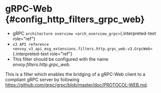 gRPC-Web {#config_http_filters_grpc_web}
========

-   gRPC `architecture overview <arch_overview_grpc>`{.interpreted-text
    role="ref"}
-   `v3 API reference <envoy_v3_api_msg_extensions.filters.http.grpc_web.v3.GrpcWeb>`{.interpreted-text
    role="ref"}
-   This filter should be configured with the name
    *envoy.filters.http.grpc\_web*.

This is a filter which enables the bridging of a gRPC-Web client to a
compliant gRPC server by following
<https://github.com/grpc/grpc/blob/master/doc/PROTOCOL-WEB.md>.
